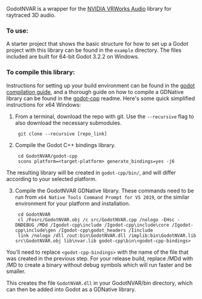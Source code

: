 GodotNVAR is a wrapper for the [NVIDIA VRWorks Audio](https://developer.nvidia.com/vrworks/vrworks-audio) library for raytraced 3D audio.

### To use:

A starter project that shows the basic structure for how to set up a Godot project with this library can be found in the `example` directory. The files included are built for 64-bit Godot 3.2.2 on Windows.

### To compile this library:

Instructions for setting up your build environment can be found in the [godot compilation guide](https://docs.godotengine.org/en/stable/development/compiling/index.html), and a thorough guide on how to compile a GDNative library can be found in the [godot-cpp](https://github.com/godotengine/godot-cpp) readme. Here's some quick simplified instructions for x64 Windows:

1. From a terminal, download the repo with git. Use the `--recursive` flag to also download the necessary submodules.

        git clone --recursive [repo_link]

2. Compile the Godot C++ bindings library.

        cd GodotNVAR/godot-cpp
        scons platform=<target-platform> generate_bindings=yes -j6

The resulting library will be created in `godot-cpp/bin/`, and will differ according to your selected platform.

3. Compile the GodotNVAR GDNative library. These commands need to be run from `x64 Native Tools Command Prompt for VS 2019`, or the similar environment for your platform and installation.

        cd GodotNVAR
        cl /Fosrc/GodotNVAR.obj /c src/GodotNVAR.cpp /nologo -EHsc -DNDEBUG /MDd /Igodot-cpp\include /Igodot-cpp\include\core /Igodot-cpp\include\gen /Igodot-cpp\godot_headers /Iinclude
        link /nologo /dll /out:bin\GodotNVAR.dll /implib:bin\GodotNVAR.lib src\GodotNVAR.obj lib\nvar.lib godot-cpp\bin\<godot-cpp-bindings>

You'll need to replace `<godot-cpp-bindings>` with the name of the file that was created in the previous step. For your release build, replace /MDd with /MD to create a binary without debug symbols which will run faster and be smaller.

This creates the file `GodotNVAR.dll` in your GodotNVAR/bin directory, which can then be added into Godot as a GDNative library.